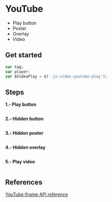 # YouTube
- Play button
- Poster
- Overlay
- Video

## Get started
```javascript
var tag;
var player;
var $VideoPlay = $('.js-video-youtube-play');

```

## Steps
**1.- Play button**
```
```

**2.- Hidden button**
```
```

**3.- Hidden poster**
```
```

**4.- Hidden overlay**
```
```

**5.- Play video**
```
```

## References
[YouTube iframe API reference](https://developers.google.com/youtube/iframe_api_reference)
